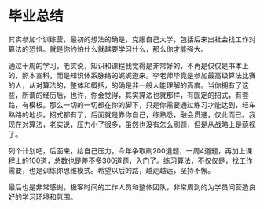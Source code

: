 # 毕业总结

其实参加个训练营，最初的想法的确是，克服自己大学，包括后来出社会找工作对算法的恐惧。就是你约怕什么就越要学习什么，那么你才能强大。

通过十周的学习，老实说，知识和课程我觉得是非常好的，不再是仅仅是书本上的，照本宣科，而是知识体系脉络的娓娓道来。李老师毕竟是参加最高级算法比赛的人，从对算法的，整体和概括，的确是非一般人能理解的高度。当你拥有了这些，所谓的经历后，也许，你会觉得，其实算法也就那样，有固定的招式，有套路，有模板。那么一切的一切都在你的脚下，只是你需要通过练习才能达到，轻车熟路的地步。招式都有了，后面就是靠你自己，练熟悉，融会贯通，仅此而已。我现在对算法，老实说，压力小了很多，虽然也没有怎么刷题，但是从战略上是藐视了。

列个计划吧，后面来，给自己压力，今年争取刷200道题，一周4道题，再加上课程上的100道，总数也是差不多300道题，入门了。练习算法，不仅仅是，找工作需要，也是训练你思维模式。希望以后的路，越走越远，坚持不懈。

最后也是非常感谢，极客时间的工作人员和整体团队，非常周到的为学员问营造良好的学习环境和氛围。



